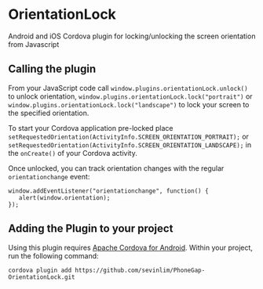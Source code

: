 # OrientationLock #

Android and iOS Cordova plugin for locking/unlocking the screen orientation from Javascript

## Calling the plugin ##

From your JavaScript code call 
`window.plugins.orientationLock.unlock()` to unlock orientation,
`window.plugins.orientationLock.lock("portrait")` or `window.plugins.orientationLock.lock("landscape")` 
to lock your screen to the specified orientation.

To start your Cordova application pre-locked place 
`setRequestedOrientation(ActivityInfo.SCREEN_ORIENTATION_PORTRAIT);` or 
`setRequestedOrientation(ActivityInfo.SCREEN_ORIENTATION_LANDSCAPE);` 
in the `onCreate()` of your Cordova activity.

Once unlocked, you can track orientation changes with the regular `orientationchange` event:

    window.addEventListener("orientationchange", function() {
       alert(window.orientation);
    });

## Adding the Plugin to your project ##

Using this plugin requires [Apache Cordova for Android](https://github.com/apache/cordova-android).
Within your project, run the following command:

    cordova plugin add https://github.com/sevinlim/PhoneGap-OrientationLock.git

